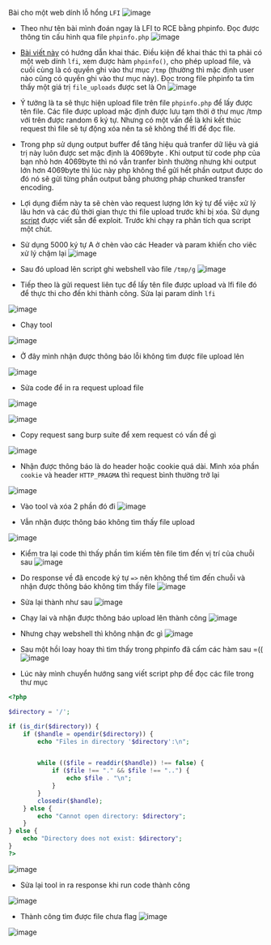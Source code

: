 Bài cho một web dính lỗ hổng `LFI`
![image](https://github.com/user-attachments/assets/ecf86fe8-3aab-4476-a483-25851aa1b22d)

- Theo như tên bài mình đoán ngay là LFI to RCE bằng phpinfo. Đọc được thông tin cấu hình qua file `phpinfo.php`
![image](https://github.com/user-attachments/assets/7db0edd8-8c9b-472e-a2fa-5fff03f4718c)

- [Bài viết này](https://book.hacktricks.xyz/pentesting-web/file-inclusion/lfi2rce-via-phpinfo) có hướng dẫn khai thác. Điều kiện để khai thác thì ta phải có một web dính `lfi`, xem được hàm `phpinfo()`, cho phép upload file,  và cuối cùng là có quyền ghi vào thư mục `/tmp` (thường thì mặc định user nào cũng có quyền ghi vào thư mục này). 
Đọc trong file phpinfo ta tìm thấy một giá trị `file_uploads` được set là On
![image](https://github.com/user-attachments/assets/d36e5233-fedd-40ae-99e9-dfc8e870bb09)

- Ý tưởng là ta sẽ thực hiện upload file trên file `phpinfo.php` để lấy được tên file. Các file được upload mặc định được lưu tạm thời ở thư mục /tmp với trên được random 6 ký tự. Nhưng có một vấn đề là khi kết thúc request thì file sẽ tự động xóa nên ta sẽ không thể lfi để đọc file. 

- Trong php sử dụng output buffer để tăng hiệu quả tranfer dữ liệu và giá trị này luôn được set mặc định là 4069byte . Khi output từ code php của bạn nhỏ hơn 4069byte thì nó vẫn tranfer bình thường nhưng khi output lớn hơn 4069byte thì lúc này php không thể gửi hết phần output được do đó nó sẽ gửi từng phần output bằng phương pháp chunked transfer encoding. 

- Lợi dụng điểm này ta sẽ chèn vào request lượng lớn ký tự để việc xử lý lâu hơn và các đủ thời gian thực thi file upload trước khi bị xóa. Sử dụng [script](https://www.insomniasec.com/downloads/publications/phpinfolfi.py) được viết sẵn để exploit. Trước khi chạy ra phân tích qua script một chút.

- Sử dụng 5000 ký tự A ở chèn vào các Header và param khiến cho viêc xử lý chậm lại
![image](https://github.com/user-attachments/assets/a9e92307-c0ae-4957-99b2-c7fffc8f3d28)

- Sau đó upload lên script ghi webshell vào file `/tmp/g`
![image](https://github.com/user-attachments/assets/7c7b28f7-1cbd-415f-97a4-bf6d90def595)

- Tiếp theo là gửi request liên tục để lấy tên file được upload và lfi file đó để thực thi cho đến khi thành công. Sửa lại param dính `lfi` 

![image](https://github.com/user-attachments/assets/e0b84f4f-cc44-4c8b-bd74-ed80ce93e5ee)

- Chạy tool

![image](https://github.com/user-attachments/assets/5c1acc76-e1e7-457f-b055-824750165340)

- Ở đây mình nhận được thông báo lỗi không tìm được file upload lên

![image](https://github.com/user-attachments/assets/58e48774-4337-436e-9059-77bf71067366)

- Sửa code để in ra request upload file

![image](https://github.com/user-attachments/assets/fbf8e406-7e86-45ee-8e53-759fcc8258b8)

![image](https://github.com/user-attachments/assets/1c1da8d1-b80c-4a02-ae12-9b5ff63dfa6e)

- Copy request sang burp suite để xem request có vấn đề gì

![image](https://github.com/user-attachments/assets/b4377b43-d752-4447-a432-120637c75278)

- Nhận được thông báo là do header hoặc cookie quá dài. Mình xóa phần `cookie` và header `HTTP_PRAGMA` thì request bình thường trở lại

![image](https://github.com/user-attachments/assets/c4e0c975-48d0-4ad8-b92c-f6f16d7f68c4)

- Vào tool và xóa 2 phần đó đi
![image](https://github.com/user-attachments/assets/27b43e51-c819-4f81-84ef-bb3f6fdc65b2)

- Vẫn nhận được thông báo không tìm thấy file upload

![image](https://github.com/user-attachments/assets/e5ea09c1-46cd-4701-8476-271eddc84290)

- Kiểm tra lại code thì thấy phần tìm kiếm tên file tìm đến vị trí của chuỗi sau
![image](https://github.com/user-attachments/assets/f182a6d0-e152-430e-adf2-a26304a844cc)

- Do response về đã encode ký tự `=>` nên không thể tìm đến chuỗi và nhận được thông báo không tim thấy file
![image](https://github.com/user-attachments/assets/61d00262-fc00-4498-9323-cccffb748582)

- Sửa lại thành như sau
![image](https://github.com/user-attachments/assets/e942f538-357d-4410-acc5-e0f0e53a488a)

- Chạy lai và nhận được thông báo upload lên thành công
![image](https://github.com/user-attachments/assets/ccf1d1e3-a2e8-45cf-b1c7-1935890a854f)

- Nhưng chạy webshell thì không nhận đc gì
![image](https://github.com/user-attachments/assets/36c6273e-8f64-45f0-b43f-f7a4066ffcfe)

- Sau một hồi loay hoay thì tìm thấy trong phpinfo đã cấm các hàm sau =((
![image](https://github.com/user-attachments/assets/d9276f8e-b85b-435d-903e-089dc18cd189)

- Lúc này mình chuyển hướng sang viết script php để đọc các file trong thư mục 
```php
<?php

$directory = '/'; 

if (is_dir($directory)) {
    if ($handle = opendir($directory)) {
        echo "Files in directory '$directory':\n";


        while (($file = readdir($handle)) !== false) {
            if ($file !== "." && $file !== "..") {
                echo $file . "\n";
            }
        }
        closedir($handle);
    } else {
        echo "Cannot open directory: $directory";
    }
} else {
    echo "Directory does not exist: $directory";
}
?>
```
![image](https://github.com/user-attachments/assets/0464def3-3a6d-49d1-bfab-b651c8d099fd)

- Sửa lại tool in ra response khi run code thành công

![image](https://github.com/user-attachments/assets/51fe0a6c-43c2-4fbc-9805-fdad0a8a8248)

- Thành công tìm được file chưa flag
![image](https://github.com/user-attachments/assets/7141ad3b-1298-4e56-ad82-d46c7d60fde5)

![image](https://github.com/user-attachments/assets/d5daa94b-3b27-4b60-99d7-c44a7f8deead)






